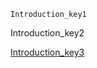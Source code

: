 ```ngMeta
Introduction_key1
```
Introduction_key2

[Introduction_key3](https://www.hackerrank.com/interview/interview-preparation-kit/arrays/challenges)
